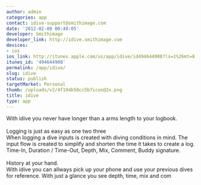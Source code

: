 ```yaml
---
author: admin
categories: app
contact: idive-support@smithimage.com
date: '2012-02-08 00:48:05'
developer: Smithimage
developer_link: http://idive.smithimage.com
devices: 
- ios
ios_link: http://itunes.apple.com/us/app/idive/id494644908?ls=1%26mt=8
itunes_id: '494644908'
permalink: /app/idive/
slug: idive
status: publish
targetMarket: Personal
thumb: /uploads/v2/4f194b50cc5b7icon@2x.png
title: idive
type: app
---
```


With idive you never have longer than a arms length to your logbook. <br />
<br />
Logging is just as easy as one two three <br />
When logging a dive inputs is created with diving conditions in mind. The input flow is created to simplify and shorten the time it takes to create a log. Time-In, Duration / Time-Out, Depth, Mix, Comment, Buddy signature. <br />
<br />
History at your hand. <br />
With idive you can allways pick up your phone and use your previous dives for reference. With just a glance you see depth, time, mix and com